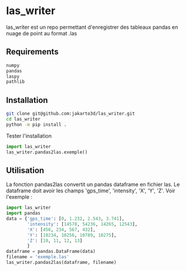 # las_writer

las_writer est un repo permettant d'enregistrer des tableaux pandas en nuage de point au format .las

## Requirements
```bash
numpy
pandas
laspy
pathlib
```

## Installation
```bash
git clone git@github.com:jakarto3d/las_writer.git
cd las_writer
python -m pip install .
```
Tester l'installation
```python
import las_writer
las_writer.pandas2las.exemple()
```

## Utilisation
La fonction pandas2las convertit un pandas dataframe en fichier las. 
Le dataframe doit avoir les champs 'gps_time', 'intensity', 'X', 'Y', 'Z'.
Voir l'exemple :
```python
import las_writer
import pandas
data = {'gps_time': [0, 1.232, 2.543, 3.741],
        'intensity': [14578, 54236, 14265, 12543],
        'X': [456, 234, 567, 432],
        'Y': [10234, 10256, 10789, 10275],
        'Z': [10, 11, 12, 13]
        }
dataframe = pandas.DataFrame(data)
filename = 'exemple.las'
las_writer.pandas2las(dataframe, filename)
```
